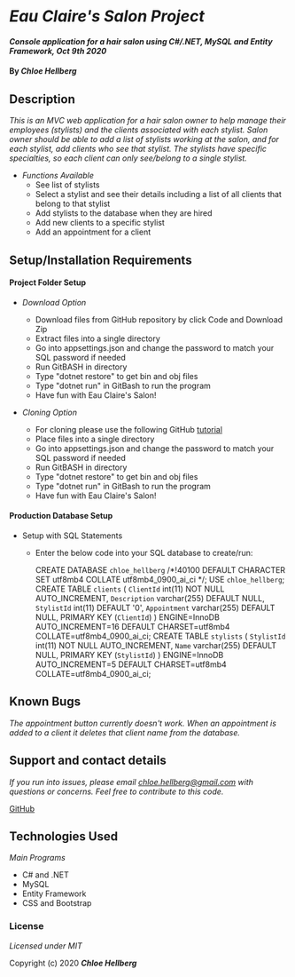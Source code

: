 # _Eau Claire's Salon Project_

#### _Console application for a hair salon using C#/.NET, MySQL and Entity Framework, Oct 9th 2020_

#### By _**Chloe Hellberg**_

## Description

_This is an MVC web application for a hair salon owner to help manage their employees (stylists) and the clients associated with each stylist. Salon owner should be able to add a list of stylists working at the salon, and for each stylist, add clients who see that stylist. The stylists have specific specialties, so each client can only see/belong to a single stylist._
  * _Functions Available_
    * See list of stylists
    * Select a stylist and see their details including a list of all clients that belong to that stylist
    * Add stylists to the database when they are hired
    * Add new clients to a specific stylist
    * Add an appointment for a client
  

## Setup/Installation Requirements

#### Project Folder Setup
* _Download Option_
  * Download files from GitHub repository by click Code and Download Zip
  * Extract files into a single directory
  * Go into appsettings.json and change the password to match your SQL password if needed
  * Run GitBASH in directory
  * Type "dotnet restore" to get bin and obj files
  * Type "dotnet run" in GitBash to run the program
  * Have fun with Eau Claire's Salon!

* _Cloning Option_
  * For cloning please use the following GitHub [tutorial](https://docs.github.com/en/enterprise/2.16/user/github/creating-cloning-and-archiving-repositories/cloning-a-repository)
  * Place files into a single directory
  * Go into appsettings.json and change the password to match your SQL password if needed
  * Run GitBASH in directory
  * Type "dotnet restore" to get bin and obj files
  * Type "dotnet run" in GitBash to run the program
  * Have fun with Eau Claire's Salon!

#### Production Database Setup

* Setup with SQL Statements
  * Enter the below code into your SQL database to create/run: 

    CREATE DATABASE `chloe_hellberg` /*!40100 DEFAULT CHARACTER SET utf8mb4 COLLATE utf8mb4_0900_ai_ci */;
    USE `chloe_hellberg`;
    CREATE TABLE `clients` (
      `ClientId` int(11) NOT NULL AUTO_INCREMENT,
      `Description` varchar(255) DEFAULT NULL,
      `StylistId` int(11) DEFAULT '0',
      `Appointment` varchar(255) DEFAULT NULL,
      PRIMARY KEY (`ClientId`)
    ) ENGINE=InnoDB AUTO_INCREMENT=16 DEFAULT CHARSET=utf8mb4 COLLATE=utf8mb4_0900_ai_ci;
    CREATE TABLE `stylists` (
      `StylistId` int(11) NOT NULL AUTO_INCREMENT,
      `Name` varchar(255) DEFAULT NULL,
      PRIMARY KEY (`StylistId`)
    ) ENGINE=InnoDB AUTO_INCREMENT=5 DEFAULT CHARSET=utf8mb4 COLLATE=utf8mb4_0900_ai_ci;


## Known Bugs

_The appointment button currently doesn't work. When an appointment is added to a client it deletes that client name from the database._

## Support and contact details

_If you run into issues, please email chloe.hellberg@gmail.com with questions or concerns. Feel free to contribute to this code._

[GitHub](https://github.com/chloehellberg)

## Technologies Used

_Main Programs_
  * C# and .NET
  * MySQL
  * Entity Framework
  * CSS and Bootstrap

### License

*Licensed under MIT*

Copyright (c) 2020 **_Chloe Hellberg_**
